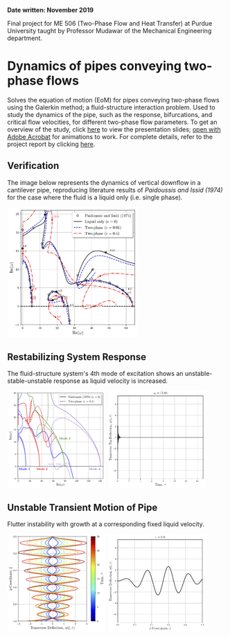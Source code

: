 **Date written: November 2019**

Final project for ME 506 (Two-Phase Flow and Heat Transfer) at Purdue University taught by Professor Mudawar of the Mechanical Engineering department. 

# Dynamics of pipes conveying two-phase flows

Solves the equation of motion (EoM) for pipes conveying two-phase flows using the Galerkin method; a fluid-structure interaction problem. Used to study the dynamics of the pipe, such as the response, bifurcations, and critical flow velocities, for different two-phase flow parameters. To get an overview of the study, click [here](https://drive.google.com/file/d/1LuhH4r_Lc8wFsI3muP0FPonwE33kmYJ9/view?usp=sharing) to view the presentation slides; <u>open with Adobe Acrobat</u> for animations to work. For complete details, refer to the project report by clicking [here](https://drive.google.com/file/d/1CcP_OEMLnCqMKXpf3TY-TfBXGQJkcZCj/view?usp=sharing).

## Verification

The image below represents the dynamics of vertical downflow in a cantilever pipe, reproducing literature results of <em>Paidoussis and Issid (1974)</em> for the case where the fluid is a liquid only (i.e. single phase).

<img src="https://raw.githubusercontent.com/jbrillon/Two-Phase-Flow-FSI/master/Figures/argand_pd_comparison.png" width="60%"></img>

## Restabilizing System Response

The fluid-structure system's 4th mode of excitation shows an unstable-stable-unstable response as liquid velocity is increased.

<img src="https://raw.githubusercontent.com/jbrillon/Two-Phase-Flow-FSI/master/Figures/argand_restable_a.png" width="45%"></img>
<img src="https://raw.githubusercontent.com/jbrillon/Two-Phase-Flow-FSI/master/Figures/restable/restabilization.gif" width="45%"></img>

## Unstable Transient Motion of Pipe

Flutter instability with growth at a corresponding fixed liquid velocity.

<img src="https://raw.githubusercontent.com/jbrillon/Two-Phase-Flow-FSI/master/Figures/transient_u1585.png" width="45%"></img>
<img src="https://raw.githubusercontent.com/jbrillon/Two-Phase-Flow-FSI/master/Figures/restable_spaceResponse/restable_spatial_response.gif" width="45%"></img>

